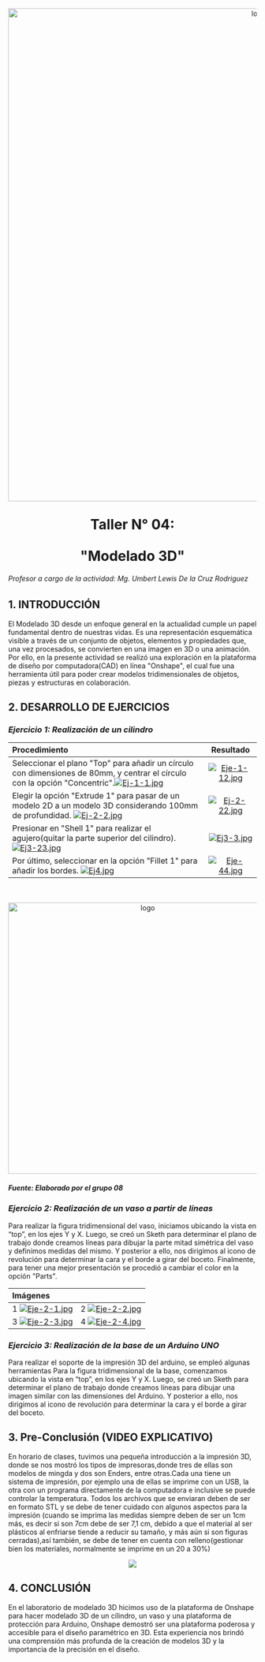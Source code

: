 
  <p align="center" style="margin-top: 50px; margin-bottom: 50px; font-family: Arial, sans-serif;">
  <p align="center">
    <img src="https://i.postimg.cc/pXjm2knB/Grupo-08.jpg)](https://postimg.cc/ZCTbH8H9)" width="1000" alt="logo">
  </p>  
 
   </p>  
  <h1 align="center" style="margin-top: 30px; margin-bottom: 0px;">Taller N° 04:</h1>
</p>
 </p>  
  <h1 align="center" style="margin-top: 30px; margin-bottom: 0px;">"Modelado 3D"</h1>
</p>
 
###### *Profesor a cargo de la actividad: Mg. Umbert Lewis De la Cruz Rodriguez*


## 1. INTRODUCCIÓN

El Modelado 3D desde un enfoque general en la actualidad cumple un papel fundamental dentro de nuestras vidas. Es una representación esquemática visible a través de un conjunto de objetos, elementos y propiedades que, una vez procesados, se convierten en una imagen en 3D o una animación. Por ello, en la presente actividad se realizó una exploración en la plataforma de diseño por computadora(CAD) en línea "Onshape", el cual fue una herramienta útil para poder crear modelos tridimensionales de objetos, piezas y estructuras en colaboración. 

## 2. DESARROLLO DE EJERCICIOS
### *Ejercicio 1: Realización de un cilindro*

| Procedimiento | Resultado   | 
| :------------ |:---------------:| 
| Seleccionar el plano "Top" para añadir un círculo con dimensiones de 80mm, y centrar el círculo con la opción "Concentric".[![Ej-1-1.jpg](https://i.postimg.cc/MKnzFzCv/Ej-1-1.jpg)](https://postimg.cc/CzVyZpLg) | [![Eje-1-12.jpg](https://i.postimg.cc/mry4HkH6/Eje-1-12.jpg)](https://postimg.cc/R3h2rMGc) |
| Elegir la opción "Extrude 1" para pasar de un modelo 2D a un modelo 3D considerando 100mm de profundidad. [![Ej-2-2.jpg](https://i.postimg.cc/Rhx46YC4/Ej-2-2.jpg)](https://postimg.cc/MM5hgdjF)|[![Ej-2-22.jpg](https://i.postimg.cc/RCwM5vGF/Ej-2-22.jpg)](https://postimg.cc/7bYvS8F8) |
| Presionar en "Shell 1" para realizar el agujero(quitar la parte superior del cilindro). [![Ej3-23.jpg](https://i.postimg.cc/XJ6GkQQ7/Ej3-23.jpg)](https://postimg.cc/7CXZx1Fp) | [![Ej3-3.jpg](https://i.postimg.cc/CMfr11fG/Ej3-3.jpg)](https://postimg.cc/Hjd9vTzn)| 
| Por último, seleccionar en la opción "Fillet 1" para añadir los bordes. [![Ej4.jpg](https://i.postimg.cc/Ss762Jcs/Ej4.jpg)](https://postimg.cc/TL1LB27M) | [![Eje-44.jpg](https://i.postimg.cc/prCJ7pd7/Eje-44.jpg)](https://postimg.cc/n9sm9VBY)| 

 <p align="center" style="margin-top: 50px; margin-bottom: 50px; font-family: Arial, sans-serif;">
  <p align="center">
    <img src="https://i.postimg.cc/VLWwH4gH/bonis.png)](https://postimg.cc/gnj1xVfv)" width="550" alt="logo">
  </p>  
  
  ##### Fuente: Elaborado por el grupo 08
  
### *Ejercicio 2: Realización de un vaso a partir de líneas*

Para realizar la figura tridimensional del vaso, iniciamos ubicando la vista en “top”, en los ejes Y y X. Luego, se creó un Sketh para determinar el plano de trabajo donde creamos líneas para dibujar la parte mitad simétrica del vaso y definimos medidas del mismo. Y posterior a ello, nos dirigimos al icono de revolución para determinar la cara y el borde a girar del boceto. Finalmente, para tener una mejor presentación se procedió a cambiar el color en la opción "Parts".

| Imágenes |   | 
| :------------ |:---------------:|  
|1 [![Eje-2-1.jpg](https://i.postimg.cc/KYsc4dbK/Eje-2-1.jpg)](https://postimg.cc/WDgcHYhj)| 2 [![Eje-2-2.jpg](https://i.postimg.cc/KzMbjjQV/Eje-2-2.jpg)](https://postimg.cc/R64ybMkQ)|
|3 [![Eje-2-3.jpg](https://i.postimg.cc/ZnHM5hk2/Eje-2-3.jpg)](https://postimg.cc/gLwDgQ2H)| 4 [![Eje-2-4.jpg](https://i.postimg.cc/y8kbs5Lp/Eje-2-4.jpg)](https://postimg.cc/QFZbq6Gc)| 


### *Ejercicio 3: Realización de la base de un Arduino UNO*


Para realizar el soporte de la impresión 3D del arduino, se empleó algunas herramientas Para la figura tridimensional de la base, comenzamos ubicando la vista en “top”, en los ejes Y y X. Luego, se creó un Sketh para determinar el plano de trabajo donde creamos líneas para dibujar una imagen similar  con las dimensiones del Arduino. Y posterior a ello, nos dirigimos al icono de revolución para determinar la cara y el borde a girar del boceto.



## 3. Pre-Conclusión (VIDEO EXPLICATIVO) 
En horario de clases, tuvimos una pequeña introducción a la impresión 3D, donde se nos mostró los tipos de impresoras,donde tres de ellas son modelos de mingda y dos son Enders, entre otras.Cada una tiene un sistema de impresión, por ejemplo una de ellas se imprime con un USB, la otra con un programa directamente de la computadora e inclusive se puede controlar la temperatura. Todos los archivos que se enviaran deben de ser en formato STL y se debe de tener cuidado con algunos aspectos para la impresión (cuando se imprima las medidas siempre deben de ser un 1cm más, es decir si son 7cm debe de ser 7,1 cm, debido a que el material al ser plásticos al enfriarse tiende a reducir su tamaño, y más aún si son figuras cerradas),así también, se debe de tener en cuenta con relleno(gestionar bien los materiales, normalmente se imprime en un 20 a 30%) 

<p align="center">
  <img src="https://i.postimg.cc/J4xVsTQX/Whats-App-Image-2024-02-03-at-6-18-45-AM.jpg)](https://postimg.cc/6y81Sfg6)" />
</p>


## 4. CONCLUSIÓN
 En el laboratorio de modelado 3D  hicimos uso de la plataforma de Onshape para hacer modelado 3D de un cílindro, un vaso y una plataforma de protección para Arduino, Onshape demostró ser una plataforma poderosa y accesible para el diseño paramétrico en 3D. Esta experiencia nos brindó una comprensión más profunda de la creación de modelos 3D y la importancia de la precisión en el diseño.
